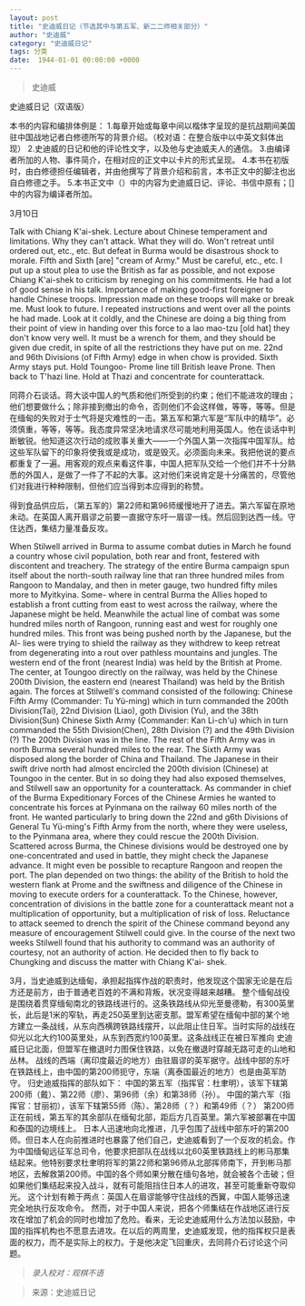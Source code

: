 ```yaml
---
layout: post
title: "史迪威日记（节选其中与第五军、新二二师相关部分）"
author: "史迪威"
category: "史迪威日记"
tags: 分类
date:  1944-01-01 00:00:00 +0000
---
```

> 史迪威

史迪威日记（双语版）

本书的内容和编排体例是：
1.每章开始或每章中间以楷体字呈现的是抗战期间美国驻中国战地记者白修德所写的背景介绍。（校对语：在整合版中以中英文斜体出现）
2.史迪威的日记和他的评论性文字，以及他与史迪威夫人的通信。
3.由编译者所加的人物、事件简介，在相对应的正文中以卡片的形式呈现。
4.本书在初版时，由白修德担任编辑者，并由他撰写了背景介绍和前言，本书正文中的脚注也出自白修德之手。
5.本书正文中（）中的内容为史迪威日记、评论、书信中原有；[]中的内容为编译者所加。


3月10日

Talk with Chiang K'ai-shek. Lecture about Chinese temperament and limitations. Why they can't attack. What they will do. Won't retreat until ordered out, etc., etc. But defeat in Burma would be disastrous shock to morale. Fifth and Sixth [are] "cream of Army." Must be careful, etc., etc. I put up a stout plea to use the British as far as possible, and not expose Chiang K'ai-shek to criticism by reneging on his commitments. He had a lot of good sense in his talk. Importance of making good-first foreigner to handle Chinese troops. Impression made on these troops will make or break me. Must look to future. I repeated instructions and went over all the points he had made. Look at it coldly, and the Chinese are doing a big thing from their point of view in handing over this force to a lao mao-tzu [old hat] they don't know very well. It must be a wrench for them, and they should be given due credit, in spite of all the restrictions they have put on me.
22nd and 96th Divisions (of Fifth Army) edge in when chow is provided. Sixth Army stays put. Hold Toungoo- Prome line till British leave Prone. Then back to T'hazi line. Hold at Thazi and concentrate for counterattack.

同蒋介石谈话。蒋大谈中国人的气质和他们所受到的约束；他们不能进攻的理由；他们想要做什么；除非接到撤出的命令，否则他们不会这样做，等等，等等。但是在缅甸的失败对于士气将是灾难性的一击。第五军和第六军是“军队中的精华”。必须慎重，等等，等等。我态度异常坚决地请求尽可能地利用英国人。他在谈话中判断敏锐。他知道这次行动的成败事关重大——一个外国人第一次指挥中国军队。给这些军队留下的印象将使我或是成功，或是毁灭。必须面向未来。我把他说的要点都重复了一遍。用客观的观点来看这件事，中国人把军队交给一个他们并不十分熟悉的外国人，是做了一件了不起的大事。这对他们来说肯定是十分痛苦的，尽管他们对我进行种种限制，但他们应当得到本应得到的称赞。

得到食品供应后，（第五军的）第22师和第96师缓慢地开了进去。第六军留在原地未动。在英国人离开眉谬之前要一直据守东吁一眉谬一线。然后回到达西一线。守住达西，集结力量准备反攻。


When Stilwell arrived in Burma to assume combat duties in March he found a country whose civil population, both rear and front, festered with discontent and treachery. 
The strategy of the entire Burma campaign spun itself about the north-south railway line that ran three hundred miles from Rangoon to Mandalay, and then in meter gauge, two hundred fifty miles more to Myitkyina. Some- where in central Burma the Allies hoped to establish a front cutting from east to west across the railway, where the Japanese might be held. Meanwhile the actual line of combat was some hundred miles north of Rangoon, running east and west for roughly one hundred miles. This front was being pushed north by the Japanese, but the Al- lies were trying to shield the railway as they withdrew to
keep retreat from degenerating into a rout over pathless mountains and jungles.
The western end of the front (nearest India) was held by the British at Prome. The center, at Toungoo directly on the railway, was held by the Chinese 200th Division, the eastern end (nearest Thailand) was held by the British again. The forces at Stilwell's command consisted of the following:
Chinese Fifth Army (Commander: Tu Yü-ming) which in turn commanded the 200th Division(Tai), 22nd Division (Liao), goth Division (Yu), and the 38th Division(Sun) Chinese Sixth Army (Commander: Kan Li-ch'u) which in turn commanded the 55th Division(Chen), 28th Division (?) and the 49th Division (?)
The 200th Division was in the line. The rest of the Fifth Army was in north Burma several hundred miles to the rear. The Sixth Army was disposed along the border of China and Thailand.
The Japanese in their swift drive north had almost encircled the 200th division (Chinese) at Toungoo in the center. But in so doing they had also exposed themselves, and Stilwell saw an opportunity for a counterattack. As commander in chief of the Burma Expeditionary Forces of the Chinese Armies he wanted to concentrate his forces at Pyinmana on the railway 60 miles north of the front. He wanted particularly to bring down the 22nd and g6th Divisions of General Tu Yü-ming's Fifth Army from the north, where they were useless, to the Pyinmana area, where they could rescue the 200th Division. Scattered across Burma, the Chinese divisions would be destroyed one by one-concentrated and used in battle, they might check the Japanese advance. It might even be possible to recapture Rangoon and reopen the port.
The plan depended on two things: the ability of the British to hold the western flank at Prome and the swiftness and diligence of the Chinese in moving to execute orders for a counterattack.
To the Chinese, however, concentration of divisions in the battle zone for a counterattack meant not a multiplication of opportunity, but a multiplication of risk of loss. Reluctance to attack seemed to drench the spirit of the Chinese command beyond any measure of encouragement Stilwell could give. In the course of the next two weeks Stilwell found that his authority to command was an authority of courtesy, not an authority of action. He decided then to fly back to Chungking and discuss the matter with Chiang K'ai- shek.

3月，当史迪威到达缅甸，承担起指挥作战的职责时，他发现这个国家无论是在后方还是前方，由于普通老百姓的不满和背叛，状况变得越来越糟。
整个缅甸战役是围绕着贯穿缅甸南北的铁路线进行的。这条铁路线从仰光至曼德勒，有300英里长，此后是1米的窄轨，再走250英里到达密支那。盟军希望在缅甸中部的某个地方建立一条战线，从东向西横跨铁路线摆开，以此阻止住日军。当时实际的战线在仰光以北大约100英里处，从东到西宽约100英里。这条战线正在被日军推向
史迪威日记北面，但盟军在撤退时力图保住铁路，以免在撤退时穿越无路可走的山地和丛林。
战线的西端（离印度最近的地方）由驻眉谬的英军据守。战线中部的东吁在铁路线上，由中国的第200师扼守，东端（离泰国最近的地方）也是由英军防守。
归史迪威指挥的部队如下：
中国的第五军（指挥官：杜聿明），该军下辖第200师（戴）、第22师（廖）、第96师（余）和第38师（孙）。
中国的第六军（指挥官：甘丽初），该军下辖第55师（陈）、第28师（？）和第49师（？）
第200师正在前线，第五军的其余部队在缅甸北部，距后方几百英里。第六军被部署在中国和泰国的边境线上。
日本人迅速地向北推进，几乎包围了战线中部东吁的第200师。但日本人在向前推进时也暴露了他们自己，史迪威看到了一个反攻的机会。作为中国缅甸远征军总司令，他要求把部队在战线以北60英里铁路线上的彬马那集结起来。他特别要求杜聿明将军的第22师和第96师从北部挥师南下，开到彬马那地区，去解救第200师。中国的各个师如果分散在缅句各地，就会被各个击破；但如果他们集结起来投入战斗，就有可能阻挡住日本人的进攻，甚至可能重新夺取仰光。
这个计划有赖于两点：英国人在眉谬能够守住战线的西翼，中国人能够迅速完全地执行反攻命令。
然而，对于中国人来说，把各个师集结在作战地区进行反攻在增加了机会的同时也增加了危险。看来，无论史迪威用什么方法加以鼓励，中国的指挥机构也不愿意去进攻。在以后的两周里，史迪威发现，他的指挥权只是表面的权力，而不是实际上的权力。于是他决定飞回重庆，去同蒋介石讨论这个问题。




>*录入校对：观棋不语*

> 来源：史迪威日记